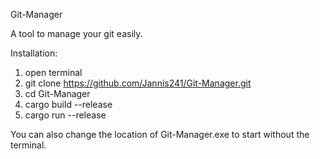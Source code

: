 Git-Manager

A tool to manage your git easily.

Installation:
1. open terminal
2. git clone https://github.com/Jannis241/Git-Manager.git
3. cd Git-Manager
4. cargo build --release
5. cargo run --release 

You can also change the location of Git-Manager.exe to start without the terminal.
